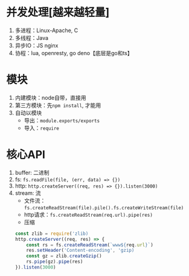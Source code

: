 # 并发处理[越来越轻量]
1. 多进程：Linux-Apache, C
2. 多线程：Java
3. 异步IO：JS nginx
4. 协程：lua, openresty, go deno【底层是go和ts】
# 模块
1. 内建模块：node自带，直接用
2. 第三方模块：先`npm install`, 才能用
3. 自动以模块
    - 导出：`module.exports/exports`
    - 导入：`require`
# 核心API
1. buffer: 二进制
2. fs: `fs.readFile(file, (err, data) => {})`
3. http: `http.createServer((req, res) => {}).listen(3000)`
4. stream: 流
    - 文件流：`fs.createReadStream(file).pile().fs.createWriteStream(file)`
    - http请求：`fs.createReadStream(req.url).pipe(res)`
    - 压缩
    ```javascript
    const zlib = require('zlib)
    http.createServer((req, res) => {
        const rs = fs.createReadStream(`www${req.url}`)
        res.setHeader('Content-encoding', 'gzip)
        const gz = zlib.createGzip()
        rs.pipe(gz).pipe(res)
    }).listen(3000)
    ```
